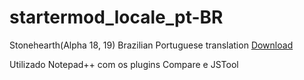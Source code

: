 # startermod_locale_pt-BR
Stonehearth(Alpha 18, 19) Brazilian Portuguese translation [Download](http://www.4shared.com/file/AJzNBL5Kba/startermod_locale_pt-BR.html?)

Utilizado Notepad++ com os plugins Compare e JSTool
